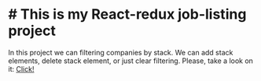 # # This is my React-redux job-listing project

In this project we can filtering companies by stack.
We can add stack elements, delete stack element, or just clear filtering.
Please, take a look on it:
[Click!](https://AlexAven.github.io/job-listing-react-redux)

